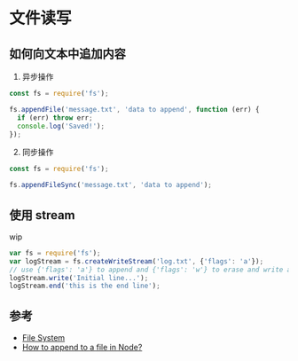 # 文件读写


## 如何向文本中追加内容

1. 异步操作

```js
const fs = require('fs');

fs.appendFile('message.txt', 'data to append', function (err) {
  if (err) throw err;
  console.log('Saved!');
});
```

2. 同步操作

```js
const fs = require('fs');

fs.appendFileSync('message.txt', 'data to append');
```


## 使用 stream

wip

```js
var fs = require('fs');
var logStream = fs.createWriteStream('log.txt', {'flags': 'a'});
// use {'flags': 'a'} to append and {'flags': 'w'} to erase and write a new file
logStream.write('Initial line...');
logStream.end('this is the end line');
```

## 参考

- [File System](https://nodejs.org/api/fs.html)
- [How to append to a file in Node?](https://stackoverflow.com/a/11267583)